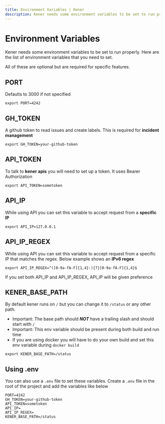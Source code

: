 ```yaml
---
title: Environment Variables | Kener
description: Kener needs some environment variables to be set to run properly. Here are the list of environment variables that you need to set.
---
```


# Environment Variables

Kener needs some environment variables to be set to run properly. Here are the list of environment variables that you need to set.

All of these are optional but are required for specific features.

## PORT

Defaults to 3000 if not specified

```shell
export PORT=4242
```

## GH_TOKEN

A github token to read issues and create labels. This is required for **incident management**

```shell
export GH_TOKEN=your-github-token
```

## API_TOKEN

To talk to **kener apis** you will need to set up a token. It uses Bearer Authorization

```shell
export API_TOKEN=sometoken
```

## API_IP

While using API you can set this variable to accept request from a **specific IP**

```shell
export API_IP=127.0.0.1
```

## API_IP_REGEX

While using API you can set this variable to accept request from a specific IP that matches the regex. Below example shows an **IPv6 regex**

```shell
export API_IP_REGEX=^([0-9a-fA-F]{1,4}:){7}[0-9a-fA-F]{1,4}$
```

If you set both API_IP and API_IP_REGEX, API_IP will be given preference

## KENER_BASE_PATH

By default kener runs on `/` but you can change it to `/status` or any other path.

-   Important: The base path should _**NOT**_ have a trailing slash and should start with `/`
-   Important: This env variable should be present during both build and run time
-   If you are using docker you will have to do your own build and set this env variable during `docker build`

```shell
export KENER_BASE_PATH=/status
```

## Using .env

You can also use a `.env` file to set these variables. Create a `.env` file in the root of the project and add the variables like below

```shell
PORT=4242
GH_TOKEN=your-github-token
API_TOKEN=sometoken
API_IP=
API_IP_REGEX=
KENER_BASE_PATH=/status
```
